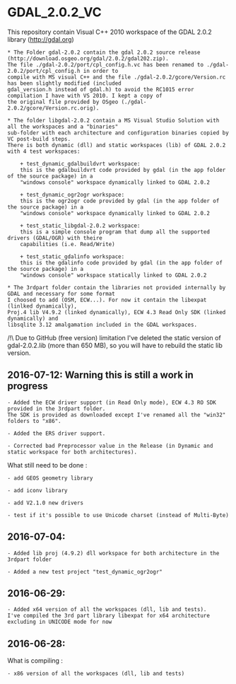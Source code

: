 # GDAL_2.0.2_VC
This repository contain Visual C++ 2010 workspace of the GDAL 2.0.2 library (http://gdal.org)

    * The Folder gdal-2.0.2 contain the gdal 2.0.2 source release (http://download.osgeo.org/gdal/2.0.2/gdal202.zip).
	The file ./gdal-2.0.2/port/cpl_config.h.vc has been renamed to ./gdal-2.0.2/port/cpl_config.h in order to
	compile with MS visual C++ and the file ./gdal-2.0.2/gcore/Version.rc has been slightly modified (included 
	gdal_version.h instead of gdal.h) to avoid the RC1015 error compilation I have with VS 2010. I kept a copy of
	the original file provided by OSgeo (./gdal-2.0.2/gcore/Version.rc.orig).

	* The folder libgdal-2.0.2 contain a MS Visual Studio Solution with all the workspaces and a "binaries"
	sub-folder with each architecture and configuration binaries copied by VC post-build steps.
	There is both dynamic (dll) and static workspaces (lib) of GDAL 2.0.2 with 4 test workspaces:
	
		+ test_dynamic_gdalbuildvrt workspace:
		this is the gdalbuildvrt code provided by gdal (in the app folder of the source package) in a 
		"windows console" workspace dynamically linked to GDAL 2.0.2
		
		+ test_dynamic_ogr2ogr workspace:
		this is the ogr2ogr code provided by gdal (in the app folder of the source package) in a 
		"windows console" workspace dynamically linked to GDAL 2.0.2
			
		+ test_static_libgdal-2.0.2 workspace:
		this is a simple console program that dump all the supported drivers (GDAL/OGR) with theire 
		capabilities (i.e. Read/Write)
		
		+ test_static_gdalinfo workspace:
		this is the gdalinfo code provided by gdal (in the app folder of the source package) in a 
		"windows console" workspace statically linked to GDAL 2.0.2
	
	* The 3rdpart folder contain the libraries not provided internally by GDAL and necessary for some format
	I choosed to add (OSM, ECW...). For now it contain the libexpat (linlked dynamically), 
	Proj.4 lib V4.9.2 (linked dynamically), ECW 4.3 Read Only SDK (linked dynamically) and 
	libsqlite 3.12 amalgamation included in the GDAL workspaces.

/!\ Due to GitHub (free version) limitation I've deleted the static version of gdal-2.0.2.lib (more than 650 MB),
so you will have to rebuild the static lib version.
	
## 2016-07-12: Warning this is still a work in progress		

    - Added the ECW driver support (in Read Only mode), ECW 4.3 RO SDK provided in the 3rdpart folder.
	The SDK is provided as downloaded except I've renamed all the "win32" folders to "x86".
	
	- Added the ERS driver support.
	
	- Corrected bad Preprocessor value in the Release (in Dynamic and static workspace for both architectures).

What still need to be done :

	- add GEOS geometry library
	
	- add iconv library
	
	- add V2.1.0 new drivers
   
    - test if it's possible to use Unicode charset (instead of Multi-Byte)
	
	
## 2016-07-04:	

    - Added lib proj (4.9.2) dll workspace for both architecture in the 3rdpart folder
	
	- Added a new test project "test_dynamic_ogr2ogr"

## 2016-06-29:

    - Added x64 version of all the workspaces (dll, lib and tests).
	I've compiled the 3rd part library libexpat for x64 architecture excluding in UNICODE mode for now

	
## 2016-06-28: 
What is compiling :

    - x86 version of all the workspaces (dll, lib and tests) 


